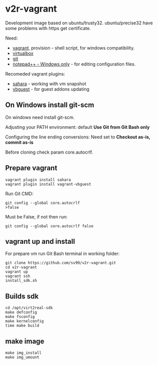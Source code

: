 # v2r-vagrant
Development image based on ubuntu/trusty32. ubuntu/precise32 have some problems with https get certificate.

Need:
- [vagrant](https://www.vagrantup.com/downloads.html), provision - shell script, for windows compatibility.
- [virtualbox](https://www.virtualbox.org/wiki/Downloads)
- [git](http://git-scm.com/downloads)
- [notepad++ - Windows only](https://notepad-plus-plus.org/) - for editing configuration files.

Recomeded vagrant plugins:
- [sahara](https://github.com/jedi4ever/sahara) - working with vm snapshot
- [vbguest](https://github.com/dotless-de/vagrant-vbguest) - for guest addons updating

## On Windows install git-scm

On windows need install git-scm.

Adjusting your PATH environment: default **Use Git from Git Bash only**

Configuring the line ending conversions: Need set to **Checkout as-is, commit as-is**

Before cloning check param core.autocrlf.

## Prepare vagrant

```
vagrant plugin install sahara
vagrant plugin install vagrant-vbguest
```

Run Git CMD:
```
git config --global core.autocrlf
>false
```

Must be False, if not then run:
```
git config --global core.autocrlf false
```

## vagrant up and install

For prepare vm run Git Bash terminal in working folder:
```
git clone https://github.com/sv99/v2r-vagrant.git
cd v2r-vagrant
vagrant up
vagrant ssh
install_sdk.sh
```

## Builds sdk
```
cd /opt/virt2real-sdk
make defconfig
make fsconfig
make kernelconfig
time make build
```

## make image
```
make img_install
make img_umount
```

